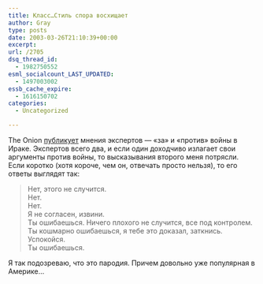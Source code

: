```yaml
---
title: Класс…Стиль спора восхищает
author: Gray
type: posts
date: 2003-03-26T21:10:39+00:00
excerpt:
url: /2705
dsq_thread_id:
  - 1982750552
esml_socialcount_LAST_UPDATED:
  - 1497003002
essb_cache_expire:
  - 1616150702
categories:
  - Uncategorized

---
```








The Onion <a href="http://www.theonion.com/onion3911/pt_the_war_on_iraq.html" target="_blank">публикует</a> мнения экспертов &#8212; &#171;за&#187; и &#171;против&#187; войны в Ираке. Экспертов всего два, и если один доходчиво излагает свои аргументы против войны, то высказывания второго меня потрясли.  
Если коротко (хотя короче, чем он, отвечать просто нельзя), то его ответы выглядят так:

> Нет, этого не случится.  
> Нет.  
> Нет.  
> Я не согласен, извини.  
> Ты ошибаешься. Ничего плохого не случится, все под контролем.  
> Ты кошмарно ошибаешься, я тебе это доказал, заткнись.  
> Успокойся.  
> Ты ошибаешься.

Я так подозреваю, что это пародия. Причем довольно уже популярная в Америке&#8230;